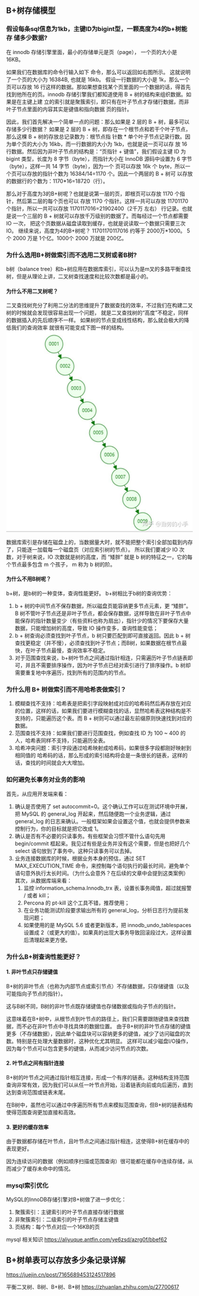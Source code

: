 ## B+树存储模型
### 假设每条sql信息为1kb，主键ID为bigint型，一颗高度为4的b+树能存 储多少数据?
在 innodb 存储引擎里面，最小的存储单元是页（page）， 一个页的大小是 16KB。

如果我们在数据库的命令行输入如下 命令，那么可以返回如右图所示。 这就说明了一个页的大小为 16384B, 也就是 16kb。 假设一行数据的大小是 1k，那么一个页可以存放 16 行这样的数据。那如果想查找某个页里面的一个数据的话，得首先找到他所在的页。innodb 存储引擎我们都知道使用 B + 树的结构来组织数据。如果是在主键上建 立的索引就是聚簇索引，即只有在叶子节点才存储行数据，而非叶子节点里面的内容其实是键值和指向数据 页的指针。

因此，我们首先解决一个简单一点的问题：那么如果是 2 层的 B + 树，最多可以存储多少行数据？ 如果是 2 层的 B + 树，即存在一个根节点和若干个叶子节点，那么这棵 B + 树的存放总记录数为：根节点指 针数 * 单个叶子节点记录行数。因为单个页的大小为 16kb，而一行数据的大小为 1kb，也就是说一页可以存 放 16 行数据。然后因为非叶子节点的结构是：“页指针 + 键值”，我们假设主键 ID 为 bigint 类型，长度为 8 字节（byte），而指针大小在 InnoDB 源码中设置为 6 字节（byte），这样一共 14 字节（byte），因为一个 页可以存放 16k 个 byte，所以一个页可以存放的指针个数为 16384/14=1170 个。因此一个两层的 B + 树可 以存放的数据行的个数为：1170*16=18720（行）。

那么对于高度为3的B+树呢？也就是说第一层的页，即根页可以存放 1170 个指针，然后第二层的每个页也可以 存放 1170 个指针。这样一共可以存放 11701170 个指针，所以一共可以存放 1170117016=21902400（2千万 左右） 行记录。也就是说一个三层的 B + 树就可以存放千万级别的数据了。而每经过一个节点都需要 IO 一次， 把这个页数据从磁盘读取到缓存，也就是说读取一个数据只需要三次 IO。 继续来说，高度为4的B+树呢？ 11701170117016 约等于 2000万*1000。 5个 2000 万是 1个亿。1000个 2000 万就是 200亿。


### 为什么选用B+树做索引而不选用二叉树或者B树?
b树（balance tree）和b+树应用在数据库索引，可以认为是m叉的多路平衡查找树，但是从理论上讲，二叉树查找速度和比较次数都是最小的。

#### 为什么不用二叉树呢？ 
二叉查找树充分了利用二分法的思维提升了数据查找的效率，不过我们在构建二叉树的时候就会发现很容易出现一个问题， 就是二叉查找树的“高度”不稳定，同样的数据插入的先后顺序不一样。
如果树的节点变成线性结构，那么就会极大的降低我们的查询效率 就很有可能变成下图一样的结构。
![图片3](../../src/main/resources/static/image/base/tree.png)

数据库索引是存储在磁盘上的，当数据量大时，就不能把整个索引全部加载到内存了，只能逐一加载每一个磁盘页（对应索引树的节点）。
所以我们要减少 IO 次数，对于树来说，IO 次数就是树的高度，而 “矮胖” 就是 b 树的特征之一，它的每个节点最多包含 m 个孩子， m 称为 b 树的阶。 


#### 为什么不用B树呢？

b+树，是b树的一种变体，查询性能更好。 b+树相比于b树的查询优势： 
1. b + 树的中间节点不保存数据，所以磁盘页能容纳更多节点元素，更 “矮胖”。B 树不管叶子节点还是非叶子节点，都会保存数据，这样导致在非叶子节点中能保存的指针数量变少（有些资料也称为扇出），指针少的情况下要保存大量数据，只能增加树的高度，导致 IO 操作变多，查询性能变低； 
2. b + 树查询必须查找到叶子节点，b 树只要匹配到即可直接返回。因此 b + 树查找更稳定（并不慢），必须查找到叶子节点；而B树，如果数据在根节点最快，在叶子节点最慢，查询效率不稳定。 
3. 对于范围查找来说，b+树叶节点之间通过指针相连，只需遍历叶子节点链表即可，并且不需要排序操作，因为叶子节点已经对索引进行了排序操作。b 树却需要重复地中序遍历，找到所有的范围内的节点。


### 为什么用 B+ 树做索引而不用哈希表做索引？
1. 模糊查找不支持：哈希表是把索引字段映射成对应的哈希码然后再存放在对应的位置，这样的话，如果我们要进行模糊查找的话，显然哈希表这种结构是不支持的，只能遍历这个表。而 B + 树则可以通过最左前缀原则快速找到对应的数据。 
2. 范围查找不支持：如果我们要进行范围查找，例如查找 ID 为 100 ~ 400 的人，哈希表同样不支持，只能遍历全表。 
3. 哈希冲突问题：索引字段通过哈希映射成哈希码，如果很多字段都刚好映射到相同值的 哈希码的话，那么形成的索引结构将会是一条很长的链表，这样的话，查找的时间就会大大增加。

### 如何避免长事务对业务的影响
首先，从应用开发端来看：
1. 确认是否使用了 set autocommit=0。这个确认工作可以在测试环境中开展，把 MySQL 的 general_log 开起来，然后随便跑一个业务逻辑，通过 general_log 的日志来确认。一般框架如果会设置这个值，也就会提供参数来控制行为，你的目标就是把它改成 1。
2. 确认是否有不必要的只读事务。有些框架会习惯不管什么语句先用 begin/commit 框起来。我见过有些是业务并没有这个需要，但是也把好几个 select 语句放到了事务中。这种只读事务可以去掉。
3. 业务连接数据库的时候，根据业务本身的预估，通过 SET MAX_EXECUTION_TIME 命令，来控制每个语句执行的最长时间，避免单个语句意外执行太长时间。（为什么会意外？在后续的文章中会提到这类案例）
   其次，从数据库端来看：
   1. 监控 information_schema.Innodb_trx 表，设置长事务阈值，超过就报警 / 或者 kill；
   2. Percona 的 pt-kill 这个工具不错，推荐使用；
   3. 在业务功能测试阶段要求输出所有的 general_log，分析日志行为提前发现问题；
   4. 如果使用的是 MySQL 5.6 或者更新版本，把 innodb_undo_tablespaces 设置成 2（或更大的值）。如果真的出现大事务导致回滚段过大，这样设置后清理起来更方便。

### 为什么B+树查询性能更好？
#### 1. 非叶节点只存储键值
B+树的非叶节点（也称为内部节点或索引节点）不存储数据，只存储键值（以及可能指向子节点的指针）。

这与B树不同，B树的非叶节点既存储键值也存储数据或指向子节点的指针。

这意味着在B+树中，从根节点到叶节点的路径上，我们只需要跟随键值来查找数据，而不必在非叶节点中寻找具体的数据位置。
由于B+树的非叶节点存储的键值更多（不存储数据），因此单个磁盘块可以容纳更多的键值，减少了访问磁盘的次数。特别是在处理大量数据时，这种优化尤其明显。
这样可以减少磁盘I/O操作，因为每个节点可以包含更多的键值，从而减少访问节点的次数。

#### 2. 叶节点之间有指针连接
B+树的叶节点之间通过指针相互连接，形成一个有序的链表。这种结构支持范围查询非常有效，因为我们可以从任一叶节点开始，沿着链表向前或向后遍历，直到达到查询范围或链表末尾。

在B树中，虽然也可以通过中序遍历所有节点来模拟范围查询，但B+树的链表结构使得范围查询更加直接和高效。
#### 3. 更好的缓存效率
由于数据都存储在叶节点，且叶节点之间通过指针相连，这使得B+树在缓存中的表现更好。

因为连续访问的数据（例如顺序扫描或范围查询）很可能都在缓存中连续存储，从而减少了缓存未命中的情况。

### mysql索引优化
MySQL的InnoDB存储引擎对B+树做了进一步优化：

1. 聚簇索引：主键索引的叶子节点直接存储行数据
2. 非聚簇索引：二级索引的叶子节点存储主键值
3. 页结构：每个节点对应一个16KB的页

mysql 相关知识  https://aliyuque.antfin.com/ye6zsd/azrg0f/bbef62

## B+树单表可以存放多少条记录详解
https://juejin.cn/post/7165689453124517896

平衡二叉树、B树、B+树、B*树 https://zhuanlan.zhihu.com/p/27700617
